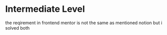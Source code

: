 <h1>Intermediate Level </h1>
<p>the reqirement in frontend mentor is not the same as mentioned notion but i solved both</p>
